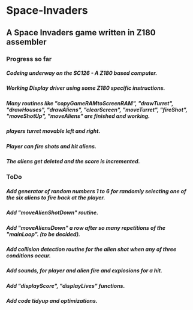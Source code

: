 # Space-Invaders
## A Space Invaders game written in Z180 assembler

### Progress so far

#####  Codeing underway on the SC126 - A Z180 based computer.
##### Working Display driver using some Z180 specific instructions. 
##### Many routines like "copyGameRAMtoScreenRAM", "drawTurret", "drawHouses", "drawAliens", "clearScreen", "moveTurret", "fireShot", "moveShotUp", "moveAliens" are finished and working.
##### players turret movable left and right. 
##### Player can fire shots and hit aliens.
##### The aliens get deleted and the score is incremented.


### ToDo

##### Add generator of random numbers 1 to 6 for randomly selecting one of the six aliens to fire back at the player.
##### Add "moveAlienShotDown" routine.
##### Add "moveAliensDown" a row after so many repetitions of the "mainLoop". (to be decided).
##### Add collision detection routine for the alien shot when any of three conditions occur.
##### Add sounds, for player and alien fire and explosions for a hit.
##### Add "displayScore", "displayLives" functions.
##### Add code tidyup and optimizations.

